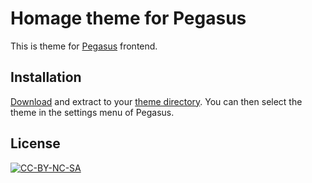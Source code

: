 <!-- ![](screenshot.png) -->
# Homage theme for Pegasus

This is theme for [Pegasus](http://pegasus-frontend.org) frontend.

## Installation

[Download](https://github.com/asdfgasfhsn/pegasus-theme-es2-simple/archive/master.zip) and extract to your [theme directory](http://pegasus-frontend.org/docs/user-guide/installing-themes). You can then select the theme in the settings menu of Pegasus.

## License

[![CC-BY-NC-SA](https://i.creativecommons.org/l/by-nc-sa/4.0/88x31.png)](http://creativecommons.org/licenses/by-nc-sa/4.0/)
